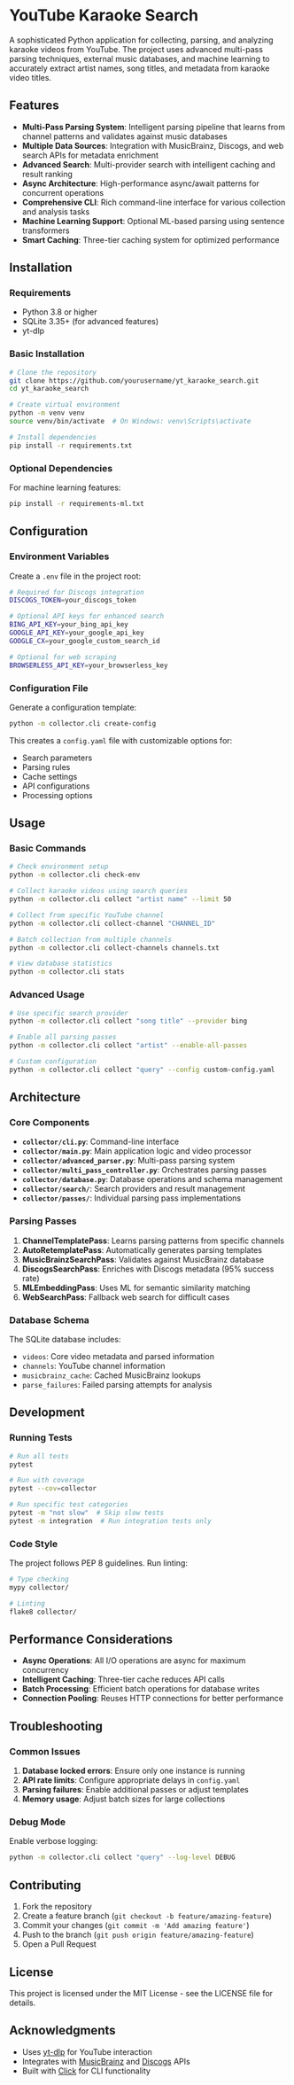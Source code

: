 # YouTube Karaoke Search

A sophisticated Python application for collecting, parsing, and analyzing karaoke videos from YouTube. The project uses advanced multi-pass parsing techniques, external music databases, and machine learning to accurately extract artist names, song titles, and metadata from karaoke video titles.

## Features

- **Multi-Pass Parsing System**: Intelligent parsing pipeline that learns from channel patterns and validates against music databases
- **Multiple Data Sources**: Integration with MusicBrainz, Discogs, and web search APIs for metadata enrichment
- **Advanced Search**: Multi-provider search with intelligent caching and result ranking
- **Async Architecture**: High-performance async/await patterns for concurrent operations
- **Comprehensive CLI**: Rich command-line interface for various collection and analysis tasks
- **Machine Learning Support**: Optional ML-based parsing using sentence transformers
- **Smart Caching**: Three-tier caching system for optimized performance

## Installation

### Requirements

- Python 3.8 or higher
- SQLite 3.35+ (for advanced features)
- yt-dlp

### Basic Installation

```bash
# Clone the repository
git clone https://github.com/yourusername/yt_karaoke_search.git
cd yt_karaoke_search

# Create virtual environment
python -m venv venv
source venv/bin/activate  # On Windows: venv\Scripts\activate

# Install dependencies
pip install -r requirements.txt
```

### Optional Dependencies

For machine learning features:
```bash
pip install -r requirements-ml.txt
```

## Configuration

### Environment Variables

Create a `.env` file in the project root:

```bash
# Required for Discogs integration
DISCOGS_TOKEN=your_discogs_token

# Optional API keys for enhanced search
BING_API_KEY=your_bing_api_key
GOOGLE_API_KEY=your_google_api_key
GOOGLE_CX=your_google_custom_search_id

# Optional for web scraping
BROWSERLESS_API_KEY=your_browserless_key
```

### Configuration File

Generate a configuration template:

```bash
python -m collector.cli create-config
```

This creates a `config.yaml` file with customizable options for:
- Search parameters
- Parsing rules
- Cache settings
- API configurations
- Processing options

## Usage

### Basic Commands

```bash
# Check environment setup
python -m collector.cli check-env

# Collect karaoke videos using search queries
python -m collector.cli collect "artist name" --limit 50

# Collect from specific YouTube channel
python -m collector.cli collect-channel "CHANNEL_ID"

# Batch collection from multiple channels
python -m collector.cli collect-channels channels.txt

# View database statistics
python -m collector.cli stats
```

### Advanced Usage

```bash
# Use specific search provider
python -m collector.cli collect "song title" --provider bing

# Enable all parsing passes
python -m collector.cli collect "artist" --enable-all-passes

# Custom configuration
python -m collector.cli collect "query" --config custom-config.yaml
```

## Architecture

### Core Components

- **`collector/cli.py`**: Command-line interface
- **`collector/main.py`**: Main application logic and video processor
- **`collector/advanced_parser.py`**: Multi-pass parsing system
- **`collector/multi_pass_controller.py`**: Orchestrates parsing passes
- **`collector/database.py`**: Database operations and schema management
- **`collector/search/`**: Search providers and result management
- **`collector/passes/`**: Individual parsing pass implementations

### Parsing Passes

1. **ChannelTemplatePass**: Learns parsing patterns from specific channels
2. **AutoRetemplatePass**: Automatically generates parsing templates
3. **MusicBrainzSearchPass**: Validates against MusicBrainz database
4. **DiscogsSearchPass**: Enriches with Discogs metadata (95% success rate)
5. **MLEmbeddingPass**: Uses ML for semantic similarity matching
6. **WebSearchPass**: Fallback web search for difficult cases

### Database Schema

The SQLite database includes:
- `videos`: Core video metadata and parsed information
- `channels`: YouTube channel information
- `musicbrainz_cache`: Cached MusicBrainz lookups
- `parse_failures`: Failed parsing attempts for analysis

## Development

### Running Tests

```bash
# Run all tests
pytest

# Run with coverage
pytest --cov=collector

# Run specific test categories
pytest -m "not slow"  # Skip slow tests
pytest -m integration  # Run integration tests only
```

### Code Style

The project follows PEP 8 guidelines. Run linting:

```bash
# Type checking
mypy collector/

# Linting
flake8 collector/
```

## Performance Considerations

- **Async Operations**: All I/O operations are async for maximum concurrency
- **Intelligent Caching**: Three-tier cache reduces API calls
- **Batch Processing**: Efficient batch operations for database writes
- **Connection Pooling**: Reuses HTTP connections for better performance

## Troubleshooting

### Common Issues

1. **Database locked errors**: Ensure only one instance is running
2. **API rate limits**: Configure appropriate delays in `config.yaml`
3. **Parsing failures**: Enable additional passes or adjust templates
4. **Memory usage**: Adjust batch sizes for large collections

### Debug Mode

Enable verbose logging:
```bash
python -m collector.cli collect "query" --log-level DEBUG
```

## Contributing

1. Fork the repository
2. Create a feature branch (`git checkout -b feature/amazing-feature`)
3. Commit your changes (`git commit -m 'Add amazing feature'`)
4. Push to the branch (`git push origin feature/amazing-feature`)
5. Open a Pull Request

## License

This project is licensed under the MIT License - see the LICENSE file for details.

## Acknowledgments

- Uses [yt-dlp](https://github.com/yt-dlp/yt-dlp) for YouTube interaction
- Integrates with [MusicBrainz](https://musicbrainz.org/) and [Discogs](https://www.discogs.com/) APIs
- Built with [Click](https://click.palletsprojects.com/) for CLI functionality